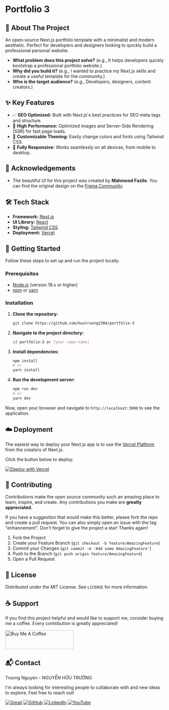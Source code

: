 # Portfolio 3

## 📖 About The Project

An open-source Next.js portfolio template with a minimalist and modern aesthetic. Perfect for developers and designers looking to quickly build a professional personal website.

- **What problem does this project solve?** (e.g., It helps developers quickly bootstrap a professional portfolio website.)
- **Why did you build it?** (e.g., I wanted to practice my Next.js skills and create a useful template for the community.)
- **Who is the target audience?** (e.g., Developers, designers, content creators.)

<!-- [Link to Live Demo](https://coding-with-truong-portfolio-2.vercel.app/) -->

## ✨ Key Features

- ✅ **SEO Optimized:** Built with Next.js's best practices for SEO meta tags and structure.
- 🚀 **High Performance:** Optimized images and Server-Side Rendering (SSR) for fast page loads.
- 🎨 **Customizable Theming:** Easily change colors and fonts using Tailwind CSS.
- 📱 **Fully Responsive:** Works seamlessly on all devices, from mobile to desktop.

## 🙏 Acknowledgements

- The beautiful UI for this project was created by **Mahmood Fazile**. You can find the original design on the [Figma Community](https://www.figma.com/community/file/1351551318943737601).

## 🛠️ Tech Stack

- **Framework:** [Next.js](https://nextjs.org/)
- **UI Library:** [React](https://reactjs.org/)
- **Styling:** [Tailwind CSS](https://tailwindcss.com/)
- **Deployment:** [Vercel](https://vercel.com/)

## 🚀 Getting Started

Follow these steps to set up and run the project locally.

### Prerequisites

- [Node.js](https://nodejs.org/en/) (version 18.x or higher)
- [npm](https://www.npmjs.com/) or [yarn](https://yarnpkg.com/)

### Installation

1.  **Clone the repository:**

    ```bash
    git clone https://github.com/huutruong2304/portfolio-3
    ```

2.  **Navigate to the project directory:**

    ```bash
    cd portfolio-3 or [your-repo-name]
    ```

3.  **Install dependencies:**

    ```bash
    npm install
    # or
    yarn install
    ```

4.  **Run the development server:**
    ```bash
    npm run dev
    # or
    yarn dev
    ```

Now, open your browser and navigate to `http://localhost:3000` to see the application.

## ☁️ Deployment

The easiest way to deploy your Next.js app is to use the [Vercel Platform](https://vercel.com/new?utm_medium=default-template&filter=next.js&utm_source=create-next-app&utm_campaign=create-next-app-readme) from the creators of Next.js.

Click the button below to deploy:

[![Deploy with Vercel](https://vercel.com/button)](https://vercel.com/new/clone?repository-url=https://github.com/[your-github-username]/[your-repo-name])

## 🤝 Contributing

Contributions make the open source community such an amazing place to learn, inspire, and create. Any contributions you make are **greatly appreciated**.

If you have a suggestion that would make this better, please fork the repo and create a pull request. You can also simply open an issue with the tag "enhancement". Don't forget to give the project a star! Thanks again!

1.  Fork the Project
2.  Create your Feature Branch (`git checkout -b feature/AmazingFeature`)
3.  Commit your Changes (`git commit -m 'Add some AmazingFeature'`)
4.  Push to the Branch (`git push origin feature/AmazingFeature`)
5.  Open a Pull Request

## 📄 License

Distributed under the MIT License. See `LICENSE` for more information.

## ☕ Support

If you find this project helpful and would like to support me, consider buying me a coffee. Every contribution is greatly appreciated!

<a href="https://www.buymeacoffee.com/truongnh9x" target="_blank">
  <img src="https://cdn.buymeacoffee.com/buttons/v2/default-yellow.png" alt="Buy Me A Coffee" style="height: 60px !important;width: 217px !important;" >
</a>

## 📬 Contact

Truong Nguyen - NGUYỄN HỮU TRƯỜNG

I'm always looking for interesting people to collaborate with and new ideas to explore. Feel free to reach out!
<br />

[![Gmail](https://img.shields.io/badge/Gmail-D14836?style=for-the-badge&logo=gmail&logoColor=white)](mailto:truongnh2711@gmail.com)
[![GitHub](https://img.shields.io/badge/GitHub-181717?style=for-the-badge&logo=github&logoColor=white)](https://github.com/huutruong2304)
[![LinkedIn](https://img.shields.io/badge/LinkedIn-0A66C2?style=for-the-badge&logo=linkedin&logoColor=white)](https://www.linkedin.com/in/truongnh9x/)
[![YouTube](https://img.shields.io/badge/YouTube-FF0000?style=for-the-badge&logo=youtube&logoColor=white)](https://www.youtube.com/@Truongnh9x)
